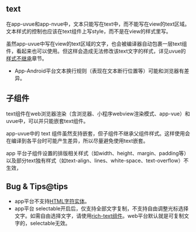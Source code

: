 ## text

<!-- UTSCOMJSON.text.description -->

在app-uvue和app-nvue中，文本只能写在text中，而不能写在view的text区域。文本样式的控制也应该在text组件上写style，而不是在view的样式里写。

虽然app-uvue中写在view的text区域的文字，也会被编译器自动包裹一层text组件，看起来也可以使用。但这样会造成无法修改该text文字的样式，详见uvue的[样式不继承](../css/README.md#stylenoextends)章节。

<!-- UTSCOMJSON.text.attribute -->

<!-- UTSCOMJSON.text.event -->

<!-- UTSCOMJSON.text.compatibility -->

- App-Android平台文本换行规则（表现在文本断行位置等）可能和浏览器有差异。

## 子组件

text组件在web浏览器渲染（含浏览器、小程序webview渲染模式、app-vue）和uvue中，可以并只能嵌套text组件。

app-uvue中的 text 组件虽然支持嵌套，但子组件不继承父组件样式。这样使用会在编译到各平台时可能产生差异，所以尽量避免使用text嵌套。

app 平台子组件设置的排版相关样式（如width、height、margin、padding等）以及部分text独有样式（如text-align、lines、white-space、text-overflow）不生效，

<!-- UTSCOMJSON.text.children -->

<!-- UTSCOMJSON.text.example -->

<!-- UTSCOMJSON.text.reference -->

## Bug & Tips@tips
- app平台不支持[HTML字符实体](https://developer.mozilla.org/zh-CN/docs/Glossary/Entity)。
- app平台 selectable开启后，仅支持全部文字复制，不支持自由调整光标选择文字。如需自由选择文字，请使用[rich-text组件](rich-text.md)。web平台默认就是可复制文字的，selectable无效。
